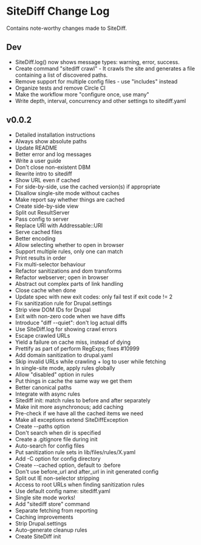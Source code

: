 # SiteDiff Change Log

Contains note-worthy changes made to SiteDiff.

## Dev

- SiteDiff.log() now shows message types: warning, error, success.
- Create command "sitediff crawl" - It crawls the site and generates
  a file containing a list of discovered paths.
- Remove support for multiple config files - use "includes" instead
- Organize tests and remove Circle CI
- Make the workflow more "configure once, use many"
- Write depth, interval, concurrency and other settings to sitediff.yaml

## v0.0.2

- Detailed installation instructions
- Always show absolute paths
- Update README
- Better error and log messages
- Write a user guide
- Don't close non-existent DBM
- Rewrite intro to sitediff
- Show URL even if cached
- For side-by-side, use the cached version(s) if appropriate
- Disallow single-site mode without caches
- Make report say whether things are cached
- Create side-by-side view
- Split out ResultServer
- Pass config to server
- Replace URI with Addressable::URI
- Serve cached files
- Better encoding
- Allow selecting whether to open in browser
- Support multiple rules, only one can match
- Print results in order
- Fix multi-selector behaviour
- Refactor sanitizations and dom transforms
- Refactor webserver; open in browser
- Abstract out complex parts of link handling
- Close cache when done
- Update spec with new exit codes: only fail test if exit code != 2
- Fix sanitization rule for Drupal.settings
- Strip view DOM IDs for Drupal
- Exit with non-zero code when we have diffs
- Introduce "diff --quiet": don't log actual diffs
- Use SiteDiff.log for showing crawl errors
- Escape crawled URLs
- Yield a failure on cache miss, instead of dying
- Prettify as part of perform RegExps; fixes #10999
- Add domain sanitization to drupal.yaml
- Skip invalid URLs while crawling + log to user while fetching
- In single-site mode, apply rules globally
- Allow "disabled" option in rules
- Put things in cache the same way we get them
- Better canonical paths
- Integrate with async rules
- Sitediff init: match rules to before and after separately
- Make init more asynchronous; add caching
- Pre-check if we have all the cached items we need
- Make all exceptions extend SiteDiffException
- Create --paths option
- Don't search when dir is specified
- Create a .gitignore file during init
- Auto-search for config files
- Put sanitization rule sets in lib/files/rules/X.yaml
- Add -C option for config directory
- Create --cached option, default to :before
- Don't use before_url and after_url in init generated config
- Split out IE non-selector stripping
- Access to root URLs when finding sanitization rules
- Use default config name: sitediff.yaml
- Single site mode works!
- Add "sitediff store" command
- Separate fetching from reporting
- Caching improvements
- Strip Drupal.settings
- Auto-generate cleanup rules
- Create SiteDiff init
